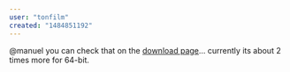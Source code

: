 ```yaml
---
user: "tonfilm"
created: "1484851192"
---
```


@manuel you can check that on the [download page](https://legacy.vvvv.org/downloads)... currently its about 2 times more for 64-bit.
